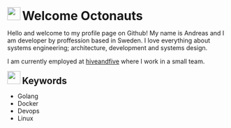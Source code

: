 <span>
    <img height=30 src="https://golang.org/favicon.ico"/>
    <h1 style="display: inline">Welcome Octonauts</h1>
</span>

Hello and welcome to my profile page on Github!
My name is Andreas and I am developer by proffession based in Sweden. I love everything about systems engineering; architecture, development and systems design.

I am currently employed at [hiveandfive](https://github.com/hiveandfive) where I work in a small team.

<span>
    <img height=30 src="https://docker.io/favicon.ico"/>
    <h2 style="display: inline">Keywords</h2>
</span>

- Golang 
- Docker
- Devops
- Linux
